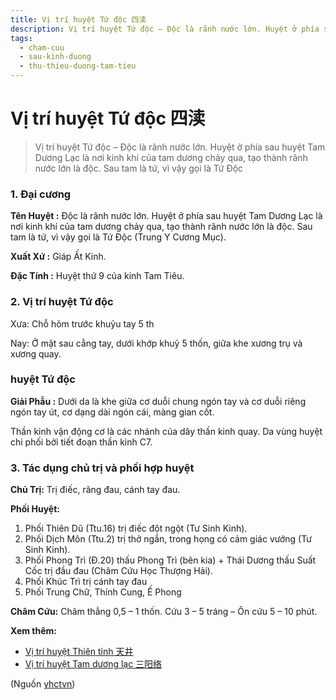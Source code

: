 ```yaml
---
title: Vị trí huyệt Tứ độc 四渎
description: Vị trí huyệt Tứ độc – Độc là rãnh nước lớn. Huyệt ở phía sau huyệt Tam Dương Lạc là nơi kinh khí của tam dương chảy qua, tạo thành rãnh nước lớn là độc. Sau tam là tứ, vì vậy gọi là Tứ Độc
tags:
  - cham-cuu
  - sau-kinh-duong
  - thu-thieu-duong-tam-tieu
---
```


# Vị trí huyệt Tứ độc 四渎 

> Vị trí huyệt Tứ độc – Độc là rãnh nước lớn. Huyệt ở phía sau huyệt Tam Dương Lạc là nơi kinh khí của tam dương chảy qua, tạo thành rãnh nước lớn là độc. Sau tam là tứ, vì vậy gọi là Tứ Độc

### 1. Đại cương

**Tên Huyệt :** Độc là rãnh nước lớn. Huyệt ở phía sau huyệt Tam Dương Lạc là nơi kinh khí của tam dương chảy qua, tạo thành rãnh nước lớn là độc. Sau tam là tứ, vì vậy gọi là Tứ Độc (Trung Y Cương Mục).

**Xuất Xứ :** Giáp Ất Kinh.

**Đặc Tính :** Huyệt thứ 9 của kinh Tam Tiêu.

### 2. Vị trí huyệt Tứ độc

Xưa: Chỗ hõm trước khuỷu tay 5 th

Nay: Ở mặt sau cẳng tay, dưới khớp khuỷ 5 thốn, giữa khe xương trụ và xương quay.

### huyệt Tứ độc

**Giải Phẫu :** Dưới da là khe giữa cơ duỗi chung ngón tay và cơ duỗi riêng ngón tay út, cơ dạng dài ngón cái, màng gian cốt.

Thần kinh vận động cơ là các nhánh của dây thần kinh quay. Da vùng huyệt chi phối bởi tiết đoạn thần kinh C7.

### 3. Tác dụng chủ trị và phối hợp huyệt

**Chủ Trị:** Trị điếc, răng đau, cánh tay đau.

**Phối Huyệt:**

1. Phối Thiên Dũ (Ttu.16) trị điếc đột ngột (Tư Sinh Kinh).
2. Phối Dịch Môn (Ttu.2) trị thở ngắn, trong họng có cảm giác vướng (Tư Sinh Kinh).
3. Phối Phong Trì (Đ.20) thấu Phong Trì (bên kia) + Thái Dương thấu Suất Cốc trị đầu đau (Châm Cứu Học Thượng Hải).
4. Phối Khúc Trì trị cánh tay đau
5. Phối Trung Chữ, Thính Cung, Ế Phong

**Châm Cứu:** Châm thẳng 0,5 – 1 thốn. Cứu 3 – 5 tráng – Ôn cứu 5 – 10 phút.

**Xem thêm:**

* [Vị trí huyệt Thiên tỉnh 天井](/yhctvn/vi-tri-huyet-thien-tinh-%e5%a4%a9%e4%ba%95)
* [Vị trí huyệt Tam dương lạc 三阳络](/yhctvn/vi-tri-huyet-tam-duong-lac-%e4%b8%89%e9%98%b3%e7%bb%9c)

(Nguồn <a href="https://yhctvn.com/vi-tri-huyet-tu-doc-四渎/" target="_blank">yhctvn</a>)
